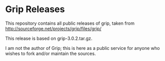 # Grip Releases

This repository contains all public releases of grip, taken from
<http://sourceforge.net/projects/grip/files/grip/>

This release is based on grip-3.0.2.tar.gz.

I am not the author of Grip; this is here as a public service for
anyone who wishes to fork and/or maintain the sources.

